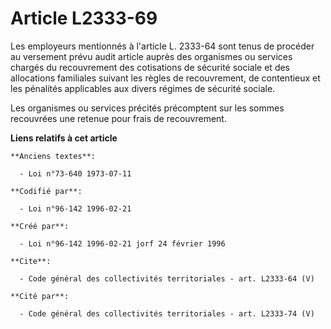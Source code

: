 # Article L2333-69

Les employeurs mentionnés à l'article L. 2333-64 sont tenus de procéder au versement prévu audit article auprès des
organismes ou services chargés du recouvrement des cotisations de sécurité sociale et des allocations familiales suivant les
règles de recouvrement, de contentieux et les pénalités applicables aux divers régimes de sécurité sociale. 

Les organismes ou services précités précomptent sur les sommes recouvrées une retenue pour frais de recouvrement.

**Liens relatifs à cet article**

	**Anciens textes**:

	  - Loi n°73-640 1973-07-11

	**Codifié par**:

	  - Loi n°96-142 1996-02-21

	**Créé par**:

	  - Loi n°96-142 1996-02-21 jorf 24 février 1996

	**Cite**:

	  - Code général des collectivités territoriales - art. L2333-64 (V)

	**Cité par**:

	  - Code général des collectivités territoriales - art. L2333-74 (V)
